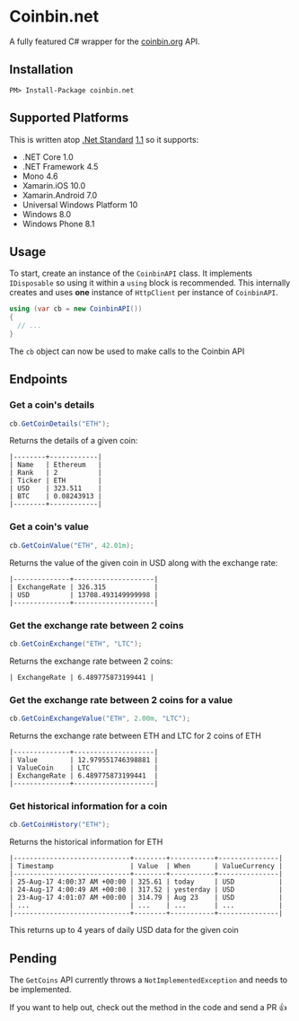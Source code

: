 # Coinbin.net

A fully featured C# wrapper for the [coinbin.org](https://coinbin.org) API.

## Installation

```
PM> Install-Package coinbin.net
```
## Supported Platforms

This is written atop [.Net
Standard](https://docs.microsoft.com/en-us/dotnet/standard/net-standard)
[1.1](https://github.com/dotnet/standard/blob/master/docs/versions/netstandard1.1.md)
so it supports:

- .NET Core 1.0
- .NET Framework 4.5
- Mono 4.6
- Xamarin.iOS 10.0
- Xamarin.Android 7.0
- Universal Windows Platform 10
- Windows 8.0
- Windows Phone 8.1

## Usage

To start, create an instance of the `CoinbinAPI` class. It implements
`IDisposable` so using it within a `using` block is recommended. This
internally creates and uses **one** instance of `HttpClient` per instance of
`CoinbinAPI`.

```cs
using (var cb = new CoinbinAPI())
{
  // ...
}
```

The `cb` object can now be used to make calls to the Coinbin API

## Endpoints

### Get a coin's details

```cs
cb.GetCoinDetails("ETH");
```

Returns the details of a given coin:

```
|--------+------------|
| Name   | Ethereum   |
| Rank   | 2          |
| Ticker | ETH        |
| USD    | 323.511    |
| BTC    | 0.08243913 |
|--------+------------|
```

### Get a coin's value

```cs
cb.GetCoinValue("ETH", 42.01m);
```

Returns the value of the given coin in USD along with the exchange rate:

```
|--------------+--------------------|
| ExchangeRate | 326.315            |
| USD          | 13708.493149999998 |
|--------------+--------------------|
```

### Get the exchange rate between 2 coins

```cs
cb.GetCoinExchange("ETH", "LTC");
```

Returns the exchange rate between 2 coins:

```
| ExchangeRate | 6.489775873199441 |
```

### Get the exchange rate between 2 coins for a value

```cs
cb.GetCoinExchangeValue("ETH", 2.00m, "LTC");
```

Returns the exchange rate between ETH and LTC for 2 coins of ETH

```
|--------------+--------------------|
| Value        | 12.979551746398881 |
| ValueCoin    | LTC                |
| ExchangeRate | 6.489775873199441  |
|--------------+--------------------|
```

### Get historical information for a coin

```cs
cb.GetCoinHistory("ETH");
```

Returns the historical information for ETH

```
|-----------------------------+--------+-----------+---------------|
| Timestamp                   | Value  | When      | ValueCurrency |
|-----------------------------+--------+-----------+---------------|
| 25-Aug-17 4:00:37 AM +00:00 | 325.61 | today     | USD           |
| 24-Aug-17 4:00:49 AM +00:00 | 317.52 | yesterday | USD           |
| 23-Aug-17 4:01:07 AM +00:00 | 314.79 | Aug 23    | USD           |
| ...                         | ...    | ...       | ...           |
|-----------------------------+--------+-----------+---------------|
```

This returns up to 4 years of daily USD data for the given coin

## Pending

The `GetCoins` API currently throws a `NotImplementedException` and needs to be
implemented.

If you want to help out, check out the method in the code and send a PR :+1:
